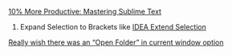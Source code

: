 [10% More Productive: Mastering Sublime Text](https://www.git-tower.com/blog/more-productive-mastering-sublime-text/)

1. Expand Selection to Brackets like [IDEA Extend Selection](https://www.jetbrains.com/idea/guide/tips/extend-selection/)

[Really wish there was an “Open Folder” in current window option](https://forum.sublimetext.com/t/really-wish-there-was-an-open-folder-in-current-window-option/23378/2)

